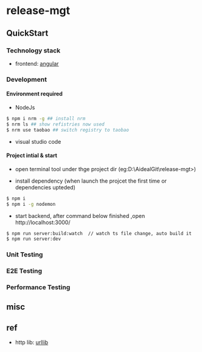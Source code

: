 # release-mgt

## QuickStart

### Technology stack

- frontend: [angular](https://angular.cn/)

### Development

#### Environment required

- NodeJs

```bash
$ npm i nrm -g ## install nrm
$ nrm ls ## show refistries now used
$ nrm use taobao ## switch registry to taobao
```

- visual studio code

#### Project intial & start

- open terminal tool under thge project dir (eg:D:\AidealGit\release-mgt>)

- install dependency (when launch the projcet the first time or dependencies upteded)

```bash
$ npm i
$ npm i -g nodemon
```

- start backend, after command below finished ,open http://localhost:3000/

```bash
$ npm run server:build:watch  // watch ts file change, auto build it
$ npm run server:dev
```

### Unit Testing

### E2E Testing

### Performance Testing


## misc


## ref

- http lib: [urllib](https://github.com/node-modules/urllib)

